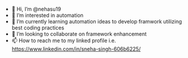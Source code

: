 - 👋 Hi, I’m @nehasu19
- 👀 I’m interested in automation
- 🌱 I’m currently learning automation ideas to develop framwork utilizing best coding practices
- 💞️ I’m looking to collaborate on framework enhancement
- 📫 How to reach me to my linked profile i.e. https://www.linkedin.com/in/sneha-singh-606b6225/

<!---
nehasu19/nehasu19 is a ✨ special ✨ repository because its `README.md` (this file) appears on your GitHub profile.
You can click the Preview link to take a look at your changes.
--->
